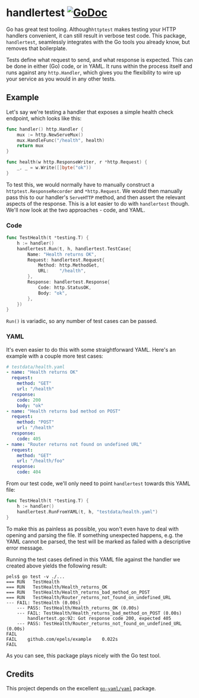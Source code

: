 # handlertest [![GoDoc](https://godoc.org/github.com/epels/handlertest?status.svg)](http://godoc.org/github.com/epels/handlertest)

Go has great test tooling. Although`httptest` makes testing your HTTP handlers convenient, it can still result in verbose test code.
This package, `handlertest`, seamlessly integrates with the Go tools you already know, but removes that boilerplate.

Tests define what request to send, and what response is expected. This can be done in either (Go) code, or in YAML. It runs within the process itself and runs against any `http.Handler`, which gives you the flexibility to wire up your service as you would in any other tests.

## Example

Let's say we're testing a handler that exposes a simple health check endpoint, which looks like this:

```go
func handler() http.Handler {
	mux := http.NewServeMux()
	mux.HandleFunc("/health", health)
	return mux
}

func health(w http.ResponseWriter, r *http.Request) {
	_, _ = w.Write([]byte("ok"))
}
```

To test this, we would normally have to manually construct a `httptest.ResponseRecorder` and `*http.Request`. We would then manually pass this to our handler's `ServeHTTP` method, and then assert the relevant aspects of the response. This is a lot easier to do with `handlertest` though. We'll now look at the two approaches - code, and YAML.

### Code

```go
func TestHealth(t *testing.T) {
	h := handler()
	handlertest.Run(t, h, handlertest.TestCase{
		Name: "Health returns OK",
		Request: handlertest.Request{
			Method: http.MethodGet,
			URL:    "/health",
		},
		Response: handlertest.Response{
			Code: http.StatusOK,
			Body: "ok",
		},
	})
}
```

`Run()` is variadic, so any number of test cases can be passed.

### YAML

It's even easier to do this with some straightforward YAML. Here's an example with a couple more test cases:

```yaml
# testdata/health.yaml
- name: "Health returns OK"
  request:
    method: "GET"
    url: "/health"
  response:
    code: 200
    body: "ok"
- name: "Health returns bad method on POST"
  request:
    method: "POST"
    url: "/health"
  response:
    code: 405
- name: "Router returns not found on undefined URL"
  request:
    method: "GET"
    url: "/health/foo"
  response:
    code: 404
```

From our test code, we'll only need to point `handlertest` towards this YAML file:

```go
func TestHealth(t *testing.T) {
	h := handler()
	handlertest.RunFromYAML(t, h, "testdata/health.yaml")
}
```

To make this as painless as possible, you won't even have to deal with opening and parsing the file. If something unexpected happens, e.g. the YAML cannot be parsed, the test will be marked as failed with a descriptive error message.

Running the test cases defined in this YAML file against the handler we created above yields the following result:

```
pels$ go test -v ./...
=== RUN   TestHealth
=== RUN   TestHealth/Health_returns_OK
=== RUN   TestHealth/Health_returns_bad_method_on_POST
=== RUN   TestHealth/Router_returns_not_found_on_undefined_URL
--- FAIL: TestHealth (0.00s)
    --- PASS: TestHealth/Health_returns_OK (0.00s)
    --- FAIL: TestHealth/Health_returns_bad_method_on_POST (0.00s)
        handlertest.go:92: Got response code 200, expected 405
    --- PASS: TestHealth/Router_returns_not_found_on_undefined_URL (0.00s)
FAIL
FAIL	github.com/epels/example	0.022s
FAIL
``` 

As you can see, this package plays nicely with the Go test tool. 

## Credits

This project depends on the excellent [`go-yaml/yaml`](https://github.com/go-yaml/yaml) package.
